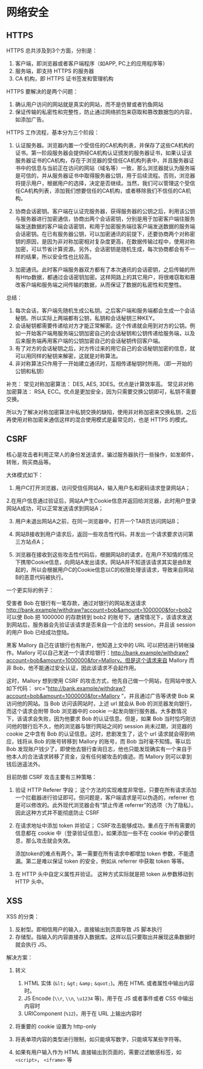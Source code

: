 # 网络安全

## HTTPS

HTTPS 总共涉及到3个方面，分别是：
1. 客户端，即浏览器或者客户端程序（如APP, PC上的应用程序等）
2. 服务端，即支持 HTTPS 的服务器
3. CA 机构，即 HTTPS 证书签发和管理机构

HTTPS 要解决的是两个问题：
1. 确认用户访问的网站就是真实的网站，而不是仿冒或者钓鱼网站
2. 保证传输的私密性和完整性，防止通过网络抓包来窃取和篡改数据包的内容，如添加广告。

HTTPS 工作流程，基本分为三个阶段：

1. 认证服务器。浏览器内置一个受信任的CA机构列表，并保存了这些CA机构的证书。第一阶段服务器会提供经CA机构认证颁发的服务器证书，如果认证该服务器证书的CA机构，存在于浏览器的受信任CA机构列表中，并且服务器证书中的信息与当前正在访问的网站（域名等）一致，那么浏览器就认为服务端是可信的，并从服务器证书中取得服务器公钥，用于后续流程。否则，浏览器将提示用户，根据用户的选择，决定是否继续。当然，我们可以管理这个受信任CA机构列表，添加我们想要信任的CA机构，或者移除我们不信任的CA机构。

2. 协商会话密钥。客户端在认证完服务器，获得服务器的公钥之后，利用该公钥与服务器进行加密通信，协商出两个会话密钥，分别是用于加密客户端往服务端发送数据的客户端会话密钥，和用于加密服务端往客户端发送数据的服务端会话密钥。在已有服务器公钥，可以加密通讯的前提下，还要协商两个对称密钥的原因，是因为非对称加密相对复杂度更高，在数据传输过程中，使用对称加密，可以节省计算资源。另外，会话密钥是随机生成，每次协商都会有不一样的结果，所以安全性也比较高。

3. 加密通讯。此时客户端服务器双方都有了本次通讯的会话密钥，之后传输的所有Http数据，都通过会话密钥加密。这样网路上的其它用户，将很难窃取和篡改客户端和服务端之间传输的数据，从而保证了数据的私密性和完整性。

总结：
1. 每次会话，客户端先随机生成公私钥。之后客户端和服务端都会生成一个会话秘钥。所以实际上两端都有公钥，私钥和会话秘钥三种KEY。
2. 会话秘钥都需要传递给对方才能正常解密。这个传递就会用到对方的公钥。例如一开始客户端用服务端公钥加密自己的会话秘钥和公钥传递给服务端，以及后来服务端再用客户端的公钥加密自己的会话秘钥传回客户端。
3. 有了对方的会话秘钥之后，对方传过来的用它自己的会话秘钥加密的信息，就可以用同样的秘钥来解密，这就是对称算法。
4. 非对称算法只作用于一开始建立通讯时，互相传递秘钥时所用。（即一开始的公钥和私钥）

补充：
常见对称加密算法： DES, AES, 3DES。优点是计算效率高。
常见非对称加密算法： RSA, ECC。优点是更加安全，因为只需要交换公钥即可，私钥不需要交换。

所以为了解决对称加密算法中私钥交换的缺陷，使用非对称加密来交换私钥，之后再使用对称加密来通信这样的混合使用模式是最常见的，也是 HTTPS 的模式。

## CSRF

核心是攻击者利用正常人的身份发送请求，骗过服务器执行一些操作，如发邮件，转账，购买商品等。

大体模式如下：

1. 用户C打开浏览器，访问受信任网站A，输入用户名和密码请求登录网站A；

2.在用户信息通过验证后，网站A产生Cookie信息并返回给浏览器，此时用户登录网站A成功，可以正常发送请求到网站A；

3. 用户未退出网站A之前，在同一浏览器中，打开一个TAB页访问网站B；

4. 网站B接收到用户请求后，返回一些攻击性代码，并发出一个请求要求访问第三方站点A；

5. 浏览器在接收到这些攻击性代码后，根据网站B的请求，在用户不知情的情况下携带Cookie信息，向网站A发出请求。网站A并不知道该请求其实是由B发起的，所以会根据用户C的Cookie信息以C的权限处理该请求，导致来自网站B的恶意代码被执行。

一个更实际的例子：

受害者 Bob 在银行有一笔存款，通过对银行的网站发送请求 http://bank.example/withdraw?account=bob&amount=1000000&for=bob2 可以使 Bob 把 1000000 的存款转到 bob2 的账号下。通常情况下，该请求发送到网站后，服务器会先验证该请求是否来自一个合法的 session，并且该 session 的用户 Bob 已经成功登陆。

黑客 Mallory 自己在该银行也有账户，他知道上文中的 URL 可以把钱进行转帐操作。Mallory 可以自己发送一个请求给银行：http://bank.example/withdraw?account=bob&amount=1000000&for=Mallory。但是这个请求来自 Mallory 而非 Bob，他不能通过安全认证，因此该请求不会起作用。

这时，Mallory 想到使用 CSRF 的攻击方式，他先自己做一个网站，在网站中放入如下代码： src=”http://bank.example/withdraw?account=bob&amount=1000000&for=Mallory ”，并且通过广告等诱使 Bob 来访问他的网站。当 Bob 访问该网站时，上述 url 就会从 Bob 的浏览器发向银行，而这个请求会附带 Bob 浏览器中的 cookie 一起发向银行服务器。大多数情况下，该请求会失败，因为他要求 Bob 的认证信息。但是，如果 Bob 当时恰巧刚访问他的银行后不久，他的浏览器与银行网站之间的 session 尚未过期，浏览器的 cookie 之中含有 Bob 的认证信息。这时，悲剧发生了，这个 url 请求就会得到响应，钱将从 Bob 的账号转移到 Mallory 的账号，而 Bob 当时毫不知情。等以后 Bob 发现账户钱少了，即使他去银行查询日志，他也只能发现确实有一个来自于他本人的合法请求转移了资金，没有任何被攻击的痕迹。而 Mallory 则可以拿到钱后逍遥法外。

目前防御 CSRF 攻击主要有三种策略：
1. 验证 HTTP Referer 字段；
    这个方法的实现难度非常低，只要在所有请求添加一个拦截器进行验证即可。但问题是，客户端请求是可以伪造的，referrer 也是可以修改的。此外现代浏览器会有“禁止传递 referrer”的选项（为了隐私）。因此这种方式并不能彻底防止 CSRF

2. 在请求地址中添加 token 并验证；
    CSRF攻击能够成功，重点在于所有需要的信息都在 cookie 中（登录验证信息）。如果添加一些不在 cookie 中的必要信息，那么攻击就会失效。

    添加token的难点有两个。第一需要在所有请求中都增加 token 参数，不能遗漏。第二是难以保证 token 的安全，例如从 referrer 中获取 token 等等。

3. 在 HTTP 头中自定义属性并验证。
    这种方式实际就是把 token 从参数移动到 HTTP 头中。

## XSS

XSS 的分类：
1. 反射型。即相信用户的输入，直接输出到页面导致 JS 脚本执行
2. 存储型。指输入的内容直接存入数据库。这样以后只要取出并展现这条数据时就会执行 JS。

解决方案：
1. 转义
    1. HTML 实体 (`&lt;` `&gt;` `&amp;` `&quot;`)。用在 HTML 或者属性中输出内容时。
    2. JS Encode (`\\r`, `\\n`, `\u1234` 等)，用于在 JS 或者事件或者 CSS 中输出内容时
    3. URIComponent (`%12`)，用于在 URL 上输出内容时

2. 将重要的 cookie 设置为 http-only
3. 将表单项内容的类型进行限制，如只能填写数字，只能填写某些字符等。
4. 如果有用户输入作为 HTML 直接输出到页面的，需要过滤敏感标签，如 `<script>`， `<iframe>` 等

